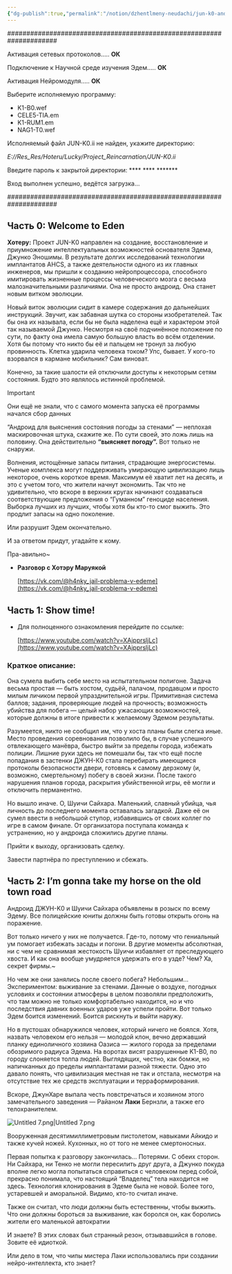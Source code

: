 ```yaml
---
{"dg-publish":true,"permalink":"/notion/dzhentlmeny-neudachi/jun-k0-android-predskazatel/jun-k0-android-predskazatel/"}
---
```



#####################################################################

Активация сетевых протоколов….. **ОК**

Подключение к Научной среде изучения Эдем….. **ОК**

Активация Нейромодуля….. **ОК**

Выберите исполняемую программу:

- K1-B0.wef
- CELE5-TIA.em
- K1-RUM1.em
- NAG1-T0.wef

Исполняемый файл JUN-K0.ii не найден, укажите директорию:

_E://Res_Res/Hoteru/Lucky/Project_Reincarnation/JUN-K0.ii_

Введите пароль к закрытой директории: **** **** *******

Вход выполнен успешно, ведётся загрузка…

#####################################################################

## Часть 0: Welcome to Eden

**Хотеру:** Проект JUN-K0 направлен на создание, восстановление и приумножение интеллектуальных возможностей основателя Эдема, Джунко Эношимы. В результате долгих исследований технологии имплантатов AHCS, а также деятельности одного из их главных инженеров, мы пришли к созданию нейропроцессора, способного имитировать жизненные процессы человеческого мозга с весьма малозначительными различиями. Она не просто андроид. Она станет новым витком эволюции.

Новый виток эволюции сидит в камере содержания до дальнейших инструкций. Звучит, как забавная шутка со стороны изобретателей. Так бы она их называла, если бы не была наделена ещё и характером этой так называемой Джунко. Несмотря на своё подчинённое положение по сути, по факту она имела самую большую власть во всём отделении. Хотя бы потому что никто бы её и пальцем не тронул за любую провинность. Клетка ударила человека током? Упс, бывает. У кого-то взорвался в кармане мобильник? Сам виноват.

Конечно, за такие шалости ей отключили доступы к некоторым сетям состояния. Будто это являлось истинной проблемой.

> [!important]  
> Они ещё не знали, что с самого момента запуска её программы начался сбор данных  

“Андроид для выяснения состояния погоды за стенами” — неплохая маскировочная штука, скажите же. По сути своей, это ложь лишь на половину. Она действительно **“выясняет погоду”.** Вот только не снаружи.

Волнения, истощённые запасы питания, страдающие энергосистемы. Ученые комплекса могут поддерживать умирающую цивилизацию лишь некоторое, очень короткое время. Максимум её хватит лет на десять, и это с учетом того, что жители начнут экономить. Так что не удивительно, что вскоре в верхних кругах начинают создаваться соответствующие предложения о “Гуманном” геноциде населения. Выборка лучших из лучших, чтобы хотя бы кто-то смог выжить. Это продлит запасы на одно поколение.

Или разрушит Эдем окончательно.

И за ответом придут, угадайте к кому.

Пра-авильно~

- **Разговор с Хотэру Маруякой**
    
    [https://vk.com/@h4nky_jail-problema-v-edeme](https://vk.com/@h4nky_jail-problema-v-edeme)
    

## Часть 1: Show time!

- Для полноценного ознакомления перейдите по ссылке:
    
    [https://www.youtube.com/watch?v=XAjpprsljLc](https://www.youtube.com/watch?v=XAjpprsljLc)
    

### Краткое описание:

Она сумела выбить себе место на испытательном полигоне. Задача весьма простая — быть хостом, судьёй, палачом, продавцом и просто милым личиком первой упразднительной игры. Примитивная система баллов; задания, проверяющие людей на прочность; возможность убийства для побега — целый набор ужасающих возможностей, которые должны в итоге привести к желаемому Эдемом результаты.

Разумеется, никто не сообщил им, что у хоста планы были слегка иные. Место проведения соревнования позволило бы, в случае успешного отвлекающего манёвра, быстро выйти за пределы города, избежать полиции. Лишние руки здесь не помешали бы, так что ещё после попадания в застенки ДЖУН-К0 стала перебирать имеющиеся протоколы безопасности двери, готовясь к самому дерзкому (и, возможно, смертельному) побегу в своей жизни. После такого нарушения планов города, раскрытия убийственной игры, её могли и отключить перманентно.

Но вышло иначе. О, Шуичи Сайхара. Маленький, славный убийца, чья личность до последнего момента оставалась загадкой. Даже её он сумел ввести в небольшой ступор, избавившись от своих коллег по игре в самом финале. От организатора поступала команда к устранению, но у андроида сложились другие планы.

Прийти к выходу, организовать сделку.

Завести партнёра по преступлению и сбежать.

## Часть 2: I’m gonna take my horse on the old town road

Андроид ДЖУН-K0 и Шуичи Сайхара объявлены в розыск по всему Эдему. Все полицейские юниты должны быть готовы открыть огонь на поражение.

Вот только ничего у них не получается. Где-то, потому что гениальный ум помогает избежать засады и погони. В другие моменты абсолютная, ни с чем не сравнимая жестокость Шуичи избавляет от преследующего хвоста. И как она вообще умудряется удержать его в узде? Чем? Ха, секрет фирмы.~

Но чем же они занялись после своего побега? Небольшим… Экспериментом: выживание за стенами. Данные о воздухе, погодных условиях и состоянии атмосферы в целом позволяли предположить, что там можно не только комфортабельно находится, но и что последствия давних военных ударов уже успели пройти. Вот только Эдем боится изменений. Боится рискнуть и выйти наружу.

Но в пустошах обнаружился человек, который ничего не боялся. Хотя, назвать человеком его нельзя — молодой клон, вечно державший планку единоличного хозяина Оазиса — жилого города за пределами обозримого радиуса Эдема. На воротах висят разрушенные K1-B0, по городу слоняется толпа людей. Выглядящих, честно, как бомжи, но напичканных до пределы имплантатами разной тяжести. Одно это давало понять, что цивилизация местная не так и отстала, несмотря на отсутствие тех же средств эксплуатации и терраформирования.

Вскоре, ДжунХаре выпала честь повстречаться и хозяином этого замечательного заведения — Райаном **Лаки** Бернзли, а также его телохранителем.

![Untitled 7.png|Untitled 7.png](/img/user/Notion/%D0%94%D0%B6%D0%B5%D0%BD%D1%82%D0%BB%D1%8C%D0%BC%D0%B5%D0%BD%D1%8B%20%D0%BD%D0%B5%D1%83%D0%B4%D0%B0%D1%87%D0%B8/JUN-K0%20%E2%80%94%20%D0%90%D0%BD%D0%B4%D1%80%D0%BE%D0%B8%D0%B4-%D0%BF%D1%80%D0%B5%D0%B4%D1%81%D0%BA%D0%B0%D0%B7%D0%B0%D1%82%D0%B5%D0%BB%D1%8C/Untitled%207.png)

Вооруженная десятимиллиметровым пистолетом, навыками Айкидо и также кучей ножей. Кухонных, но от того не менее смертоносных.

Первая попытка к разговору закончилась… Потерями. С обеих сторон. Ни Сайхара, ни Тенко не могли пересилить друг друга, а Джунко покуда вполне легко могла попытаться справиться с человеком перед собой, прекрасно понимала, что настоящий “Владелец” тела находится не здесь. Технология клонирования в Эдеме была не новой. Более того, устаревшей и аморальной. Видимо, кто-то считал иначе.

Также он считал, что люди должны быть естественны, чтобы выжить. Что они должны бороться за выживание, как боролся он, как боролись жители его маленькой автократии

И знаете? В этих словах был странный резон, отзывавшийся в голове. Зовите её идиоткой.

Или дело в том, что чипы мистера Лаки использовались при создании нейро-интеллекта, кто знает?